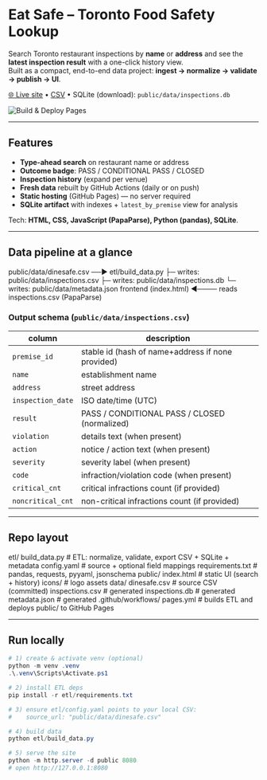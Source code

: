 # Eat Safe – Toronto Food Safety Lookup

Search Toronto restaurant inspections by **name** or **address** and see the **latest inspection result** with a one-click history view.  
Built as a compact, end-to-end data project: **ingest → normalize → validate → publish → UI**.

[🌐 Live site](https://jasonx12345.github.io/eat-safe/) •
[CSV](https://jasonx12345.github.io/eat-safe/data/inspections.csv) •
SQLite (download): `public/data/inspections.db`

![Build & Deploy Pages](https://github.com/jasonx12345/eat-safe/actions/workflows/pages.yml/badge.svg)

---

## Features

-  **Type-ahead search** on restaurant name or address
-  **Outcome badge**: PASS / CONDITIONAL PASS / CLOSED
-  **Inspection history** (expand per venue)
-  **Fresh data** rebuilt by GitHub Actions (daily or on push)
-  **Static hosting** (GitHub Pages) — no server required
-  **SQLite artifact** with indexes + `latest_by_premise` view for analysis

Tech: **HTML, CSS, JavaScript (PapaParse), Python (pandas), SQLite**.

---

## Data pipeline at a glance

public/data/dinesafe.csv ──► etl/build_data.py
├─ writes: public/data/inspections.csv
├─ writes: public/data/inspections.db
└─ writes: public/data/metadata.json
frontend (index.html) ◄──── reads inspections.csv (PapaParse)


### Output schema (`public/data/inspections.csv`)
| column | description |
|---|---|
| `premise_id` | stable id (hash of name+address if none provided) |
| `name` | establishment name |
| `address` | street address |
| `inspection_date` | ISO date/time (UTC) |
| `result` | PASS / CONDITIONAL PASS / CLOSED (normalized) |
| `violation` | details text (when present) |
| `action` | notice / action text (when present) |
| `severity` | severity label (when present) |
| `code` | infraction/violation code (when present) |
| `critical_cnt` | critical infractions count (if provided) |
| `noncritical_cnt` | non-critical infractions count (if provided) |

---

## Repo layout



etl/
build_data.py # ETL: normalize, validate, export CSV + SQLite + metadata
config.yaml # source + optional field mappings
requirements.txt # pandas, requests, pyyaml, jsonschema
public/
index.html # static UI (search + history)
icons/ # logo assets
data/
dinesafe.csv # source CSV (committed)
inspections.csv # generated
inspections.db # generated
metadata.json # generated
.github/workflows/
pages.yml # builds ETL and deploys public/ to GitHub Pages


---

## Run locally

```powershell
# 1) create & activate venv (optional)
python -m venv .venv
.\.venv\Scripts\Activate.ps1

# 2) install ETL deps
pip install -r etl/requirements.txt

# 3) ensure etl/config.yaml points to your local CSV:
#    source_url: "public/data/dinesafe.csv"

# 4) build data
python etl/build_data.py

# 5) serve the site
python -m http.server -d public 8080
# open http://127.0.0.1:8080
